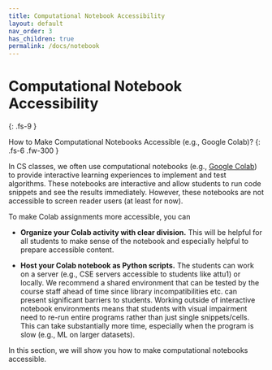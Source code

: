 ```yaml
---
title: Computational Notebook Accessibility
layout: default
nav_order: 3
has_children: true
permalink: /docs/notebook
---
```


# Computational Notebook Accessibility
{: .fs-9 }

How to Make Computational Notebooks Accessible (e.g., Google Colab)?
{: .fs-6 .fw-300 }

In CS classes, we often use computational notebooks (e.g., [Google Colab](https://colab.research.google.com/?utm_source=scs-index)) to provide interactive learning experiences to implement and test algorithms. These notebooks are interactive and allow students to run code snippets and see the results immediately. However, these notebooks are not accessible to screen reader users (at least for now).

To make Colab assignments more accessible, you can 

* **Organize your Colab activity with clear division.** This will be helpful for all students to make sense of the notebook and especially helpful to prepare accessible content.

* **Host your Colab notebook as Python scripts.** The students can work on a server (e.g., CSE servers accessible to students like attu1) or locally. We recommend a shared environment that can be tested by the course staff ahead of time since library incompatibilities etc. can present significant barriers to students. Working outside of interactive notebook environments means that students with visual impairment need to re-run entire programs rather than just single snippets/cells. This can take substantially more time, especially when the program is slow (e.g., ML on larger datasets).

In this section, we will show you how to make computational notebooks accessible. 
